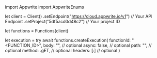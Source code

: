 import Appwrite
import AppwriteEnums

let client = Client()
    .setEndpoint("https://cloud.appwrite.io/v1") // Your API Endpoint
    .setProject("5df5acd0d48c2") // Your project ID

let functions = Functions(client)

let execution = try await functions.createExecution(
    functionId: "<FUNCTION_ID>",
    body: "<BODY>", // optional
    async: false, // optional
    path: "<PATH>", // optional
    method: .gET, // optional
    headers: [:] // optional
)


